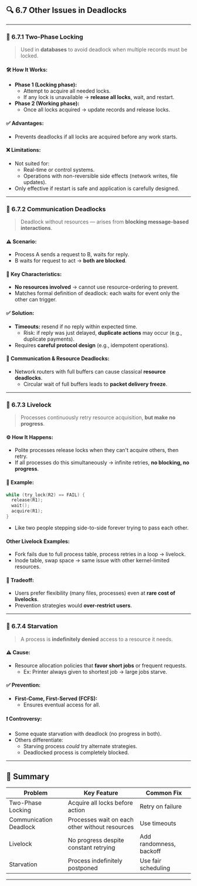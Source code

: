 ## 🔍 6.7 Other Issues in Deadlocks

---

### 🔐 6.7.1 Two-Phase Locking

> Used in **databases** to avoid deadlock when multiple records must be locked.

#### 🛠 How It Works:
- **Phase 1 (Locking phase):**
  - Attempt to acquire all needed locks.
  - If any lock is unavailable → **release all locks**, wait, and restart.
- **Phase 2 (Working phase):**
  - Once all locks acquired → update records and release locks.

#### ✅ Advantages:
- Prevents deadlocks if all locks are acquired before any work starts.

#### ❌ Limitations:
- Not suited for:
  - Real-time or control systems.
  - Operations with non-reversible side effects (network writes, file updates).
- Only effective if restart is safe and application is carefully designed.

---

### 📡 6.7.2 Communication Deadlocks

> Deadlock without resources — arises from **blocking message-based interactions**.

#### ⚠️ Scenario:
- Process A sends a request to B, waits for reply.
- B waits for request to act → **both are blocked**.

#### 🧩 Key Characteristics:
- **No resources involved** → cannot use resource-ordering to prevent.
- Matches formal definition of deadlock: each waits for event only the other can trigger.

#### ✅ Solution:
- **Timeouts:** resend if no reply within expected time.
  - Risk: if reply was just delayed, **duplicate actions** may occur (e.g., duplicate payments).
- Requires **careful protocol design** (e.g., idempotent operations).

#### 🔄 Communication & Resource Deadlocks:
- Network routers with full buffers can cause classical **resource deadlocks**.
  - Circular wait of full buffers leads to **packet delivery freeze**.

---

### 💫 6.7.3 Livelock

> Processes continuously retry resource acquisition, **but make no progress**.

#### ⚙️ How It Happens:
- Polite processes release locks when they can't acquire others, then retry.
- If all processes do this simultaneously → infinite retries, **no blocking, no progress**.

#### 🔁 Example:
```c
while (try_lock(R2) == FAIL) {
  release(R1);
  wait();
  acquire(R1);
}
```

- Like two people stepping side-to-side forever trying to pass each other.

#### Other Livelock Examples:
- Fork fails due to full process table, process retries in a loop → livelock.
- Inode table, swap space → same issue with other kernel-limited resources.

#### 📌 Tradeoff:
- Users prefer flexibility (many files, processes) even at **rare cost of livelocks**.
- Prevention strategies would **over-restrict users**.

---

### 🚫 6.7.4 Starvation

> A process is **indefinitely denied** access to a resource it needs.

#### ⚠️ Cause:
- Resource allocation policies that **favor short jobs** or frequent requests.
  - Ex: Printer always given to shortest job → large jobs starve.

#### ✅ Prevention:
- **First-Come, First-Served (FCFS):**
  - Ensures eventual access for all.

#### ❗ Controversy:
- Some equate starvation with deadlock (no progress in both).
- Others differentiate:
  - Starving process *could* try alternate strategies.
  - Deadlocked process is completely blocked.

---

## 🧠 Summary

| Problem         | Key Feature                                  | Common Fix             |
|----------------|-----------------------------------------------|------------------------|
| Two-Phase Locking | Acquire all locks before action             | Retry on failure       |
| Communication Deadlock | Processes wait on each other without resources | Use timeouts           |
| Livelock        | No progress despite constant retrying         | Add randomness, backoff |
| Starvation      | Process indefinitely postponed                | Use fair scheduling    |

---

